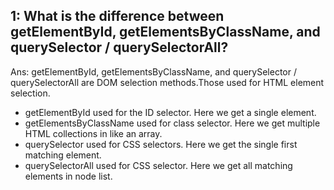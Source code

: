 ## 1: What is the difference between getElementById, getElementsByClassName, and querySelector / querySelectorAll?

Ans: getElementById, getElementsByClassName, and querySelector / querySelectorAll are DOM selection methods.Those used for HTML element selection.
- getElementById used for the ID selector. Here we get a single element.
- getElementsByClassName used for class selector. Here we get multiple HTML collections  in like an array.
- querySelector used for CSS selectors. Here we get the single first matching element.
- querySelectorAll used for CSS selector. Here we get all  matching elements in node list.

